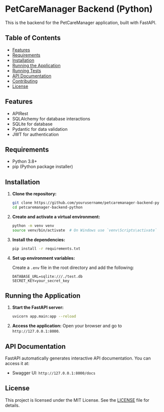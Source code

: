 # PetCareManager Backend (Python)

This is the backend for the PetCareManager application, built with FastAPI.

## Table of Contents
- [Features](#features)
- [Requirements](#requirements)
- [Installation](#installation)
- [Running the Application](#running-the-application)
- [Running Tests](#running-tests)
- [API Documentation](#api-documentation)
- [Contributing](#contributing)
- [License](#license)

## Features
- APIRest 
- SQLAlchemy for database interactions
- SQLite for database
- Pydantic for data validation
- JWT for authentication

## Requirements
- Python 3.8+
- pip (Python package installer)

## Installation

1. **Clone the repository:**

    ```sh
    git clone https://github.com/yourusername/petcaremanager-backend-python.git
    cd petcaremanager-backend-python
    ```

2. **Create and activate a virtual environment:**

    ```sh
    python -m venv venv
    source venv/bin/activate  # On Windows use `venv\Scripts\activate`
    ```

3. **Install the dependencies:**

    ```sh
    pip install -r requirements.txt
    ```

4. **Set up environment variables:**

    Create a `.env` file in the root directory and add the following:

    ```env
    DATABASE_URL=sqlite:///./test.db
    SECRET_KEY=your_secret_key
    ```


## Running the Application
1. **Start the FastAPI server:**
    ```sh
    uvicorn app.main:app --reload
    ```

2. **Access the application:**
    Open your browser and go to `http://127.0.0.1:8000`.



## API Documentation

FastAPI automatically generates interactive API documentation. You can access it at:

- Swagger UI: `http://127.0.0.1:8000/docs`

## License

This project is licensed under the MIT License. See the [LICENSE](LICENSE) file for details.